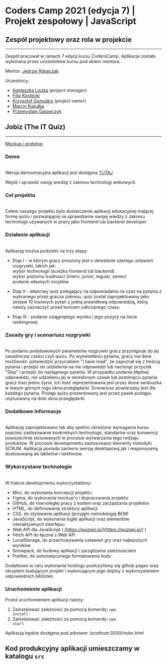 # Coders Camp 2021 (edycja 7) | Projekt zespołowy | JavaScript

## Zespół projektowy oraz rola w projekcie
---
Zespół pracował w ramach 7 edycji kursu CodersCamp. Aplikacja została   wykonana przez uczestników kursu pod okiem mentora.

Mentor: [Jędrzej Ratajczak](https://github.com/Nilphym)

Uczestnicy:

* [Agnieszka Liszka](https://github.com/AgnieszkaLiszka) (_project manager_)
* [Filip Kostecki](https://github.com/kostnerek)
* [Krzysztof Gumularz](https://github.com/KrisGum) (_project owner_)
* [Marcin Kukułka](https://github.com/MarcinKukulka)
* [Przemysłam Gajowczyk](https://github.com/Przemyslaw-G)
  
## Jobiz (The IT Quiz)  
---
[Mockup i prototyp](https://www.figma.com/file/dANGGckBg5F1XQRahimBSl/JOBIZ1?node-id=0%3A1)


### Demo 
  \
Wersja demostracyjna aplikacji jest dostępna [TUTAJ](https://coderscampcrew.github.io/Jobiz/)

Wejdź i sprawdź swoją wiedzę z zakresu technologi webowych.

### Cel projektu 
  \
Celem naszego projektu było dostarczenie aplikacji edukacyjnej mającej formę quizu i pozwalającej na sprawdzenie swojej wiedzy z zakresu technologii używanych w pracy jako frontend lub backend developer. 

### Działanie aplikacji
  \
Aplikację można podzielić na trzy etapy:

- Etap I - w którym gracz proszony jest o okreslenie szeregu ustawień rozgrywki, takich jak:
  \
 wybór technologii (ścieżka frontend lub backend)
   \
 wybór poziomu trudności (intern, junior, regular, senior)  
 podanie własnych inicjałów

- Etap II - właściwy quiz polegający na odpowiadaniu na czas na pytania z wybranego przez gracza zakresu,
quiz został zaprojektowany jako zestaw 10 losowych pytań z jedną prawidłową odpowiedzią, którą należy zaznaczyć
przed końcem odliczanego czasu
 
- Etap III - podanie osiągniętego wyniku i jego pozycji na liście rankingowej

### Zasady gry i scenariusz rozgrywki
  \
Po podaniu podstawowych parametrów rozgrywki gracz przystępuje do jej zasadniczej cześci czyli quizu.
Po wyświetleniu pytania, gracz ma dwie możliwość: potwierdzić przyciskiem "I have read", że zapoznał się z treścią pytania i przejść do udzielenia na nie odpowiedzi lub nacisnąć przyciśk "Skip" i przejść do następnego pytania. W przypadku podania błędnej odpowiedzi, nie udzieleniu jej w określonym czasie lub pominięciu pytania gracz traci jedno życie. Ich ilość reprezentowana jest przez ikone serduszka w lewym górnym rogu okna przeglądarki. Scenariusz powtarzany jest dla każdego pytania. Postęp quizu prezentowany jest przez pasek postępu usytuowany na dole okna przeglądarki. 


### Dodatkowe informacje
  \
Aplikację zaprojektowano tak aby spełnic określone wymagania kursu poprzez zastosowanie konkretnych technologii, standarów oraz konwencji powszechnie stosowanych w procesie wytwarzania tego rodzaju produktów. W procesie developmentu zastosowano elementy metodyki SCRUM. Aplikacja posiada zarówno wersję desktopową jak i responsywną dostosowaną do tabletów i telefonów.   

### Wykorzystane technologie
  \
W trakcie developmentu wykorzystaliśmy:

* Miro, do wykonania koncepcji projektu 
* Figma, do wykonania mockup'u i dopracowania projektu
* GitHub, do równoległej pracy z kodem oraz zarządzania projektem
* HTML, do definiowania struktury aplikacji
* CSS, do stylowania aplikacji (przyjęto metodologię BEM)
* JavaScript, do wykonania logiki aplikacji oraz elementów interaktywnych interfejsu
* Web API dla JavaScript  ( _[https://quizapi.io/](https://quizapi.io/)_ )
* Fetch API do łączna z Web APi
* LocalStorage, do przechowywania ustawień gry oraz najlepszych wyników
* Snowpack, do budowy aplikacji i zarządzania zależnościami
* Prettier, do automatycznego formatowania kodu

Dodatkowo w celu wykonania hostingu posłużyliśmy się github pages oraz skryptem budującym projekt i wykonującym jego deploy z wykorzystaniem odpowiednich bibliotek.

### Uruchomienie aplikacji

Przed uruchomieniem aplikacji należy:

1. Zainstalować zależności za pomocą komendy: <code>npm install</code>
2. Zainstalować zależności za pomocą komendy: <code>npm start</code>

Aplikacja będzie dostępna pod adresem: _localhost:3000/index.html_

Kod produkcyjny aplikacji umieszczamy w katalogu <code>src<code>
---
